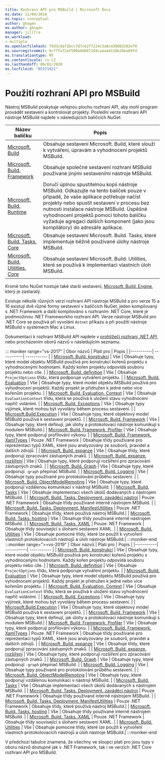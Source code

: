 ```yaml
---
title: Rozhraní API pro MSBuild | Microsoft Docs
ms.date: 11/04/2016
ms.topic: conceptual
author: ghogen
ms.author: ghogen
manager: jillfra
ms.workload:
- multiple
ms.openlocfilehash: f9d3cdaf2bcc7d7c62f7224c3a8c439d03282ef0
ms.sourcegitcommit: 6cfffa72af599a9d667249caaaa411bb28ea69fd
ms.translationtype: MT
ms.contentlocale: cs-CZ
ms.lasthandoff: 09/02/2020
ms.locfileid: "85371921"
---
```

# <a name="use-the-msbuild-api"></a>Použití rozhraní API pro MSBuild

Nástroj MSBuild poskytuje veřejnou plochu rozhraní API, aby mohl program provádět sestavení a kontrolovat projekty. Poslední verze rozhraní API nástroje MSBuild najdete v následujících balíčcích NuGet:

| Název balíčku | Popis |
| ------------ | ----------- |
| [Microsoft. Build](https://www.nuget.org/packages/Microsoft.Build) | Obsahuje sestavení Microsoft. Build, které slouží k vytváření, úpravám a vyhodnocení projektů MSBuild.|
| [Microsoft. Build. Framework](https://www.nuget.org/packages/Microsoft.Build.Framework)| Obsahuje společné sestavení rozhraní MSBuild používané jinými sestaveními nástroje MSBuild. |
| [Microsoft. Build. Runtime](https://www.nuget.org/packages/Microsoft.Build.Runtime) | Doručí úplnou spustitelnou kopii nástroje MSBuild. Odkazujte na tento balíček pouze v případě, že vaše aplikace potřebuje načíst projekty nebo spustit sestavení v procesu bez nutnosti instalace nástroje MSBuild. Úspěšné vyhodnocení projektů pomocí tohoto balíčku vyžaduje agregaci dalších komponent (jako jsou kompilátory) do adresáře aplikace. |
| [Microsoft. Build. Tasks. Core](https://www.nuget.org/packages/Microsoft.Build.Tasks.Core) | Obsahuje sestavení Microsoft. Build. Tasks, které implementuje běžně používané úlohy nástroje MSBuild. |
| [Microsoft. Build. Utilities. Core](https://www.nuget.org/packages/Microsoft.Build.Utilities.Core) | Obsahuje sestavení Microsoft. Build. Utilities, které se používá k implementaci vlastních úloh MSBuild. |

Kromě toho NuGet hostuje také starší sestavení, [Microsoft. Build. Engine](https://www.nuget.org/packages/Microsoft.Build.Engine), který je zastaralý.

Existuje několik různých verzí rozhraní API nástroje MSBuild a pro verze 15 a 16 existují dvě různé formy sestavení v balíčcích NuGet, jeden kompilovaný s .NET Framework a další kompilováno s rozhraním .NET Core, které je podmnožinou .NET Frameworkho rozhraní API.  Verze nástroje MSBuild pro .NET Core se používá při vyvolání `dotnet` příkazu a při použití nástroje MSBuild v systémech Mac a Linux.

Dokumentaci k rozhraní MSBuild API najdete v [prohlížeči rozhraní .NET API](/dotnet/api), nebo procházením oborů názvů v následujícím seznamu.

::: moniker range="vs-2017"
| Obor názvů | Platí pro | Popis |
|-----------| -----------| ----------- |
| [Microsoft. Build. konstrukcí](/dotnet/api/Microsoft.Build.Construction?view=msbuild-15) | Vše |  Obsahuje typy, které model objektu MSBuild používá pro konstrukci kořenů projektu s vyhodnocenými hodnotami. Každý kořen projektu odpovídá souboru projektu nebo cíle. |
| [Microsoft. Build. definition](/dotnet/api/Microsoft.Build.Definition?view=msbuild-15) | Vše | Obsahuje `ProjectOptions` třídu, která podporuje vytváření projektu. |
| [Microsoft. Build. Evaluation](/dotnet/api/Microsoft.Build.Evaluation?view=msbuild-15) | Vše | Obsahuje typy, které model objektu MSBuild používá pro vyhodnocení projektů. Každý projekt je přidružen k jedné nebo více kořenům projektu. |
| [Microsoft. Build. Evaluation. Context](/dotnet/api/Microsoft.Build.Evaluation.Context?view=msbuild-15) | Vše | Obsahuje `EvaluationContext` třídu, která se používá k uložení stavu vyhodnocení napříč voláními. |
| [Microsoft. Build. Exceptions](/dotnet/api/Microsoft.Build.Exceptions?view=msbuild-15) | Vše | Obsahuje typy výjimek, které mohou být vyvolány během procesu sestavení. |
| [Microsoft.Build.Execution](/dotnet/api/Microsoft.Build.Execution?view=msbuild-15) | Vše | Obsahuje typy, které objektový model MSBuild používá k sestavení projektů. |
| [Microsoft. Build. Framework](/dotnet/api/Microsoft.Build.Framework?view=msbuild-15) | Vše | Obsahuje typy, které definují, jak úlohy a protokolovací nástroje komunikují s modulem MSBuild.|
| [Microsoft. Build. Framework. Profiler](/dotnet/api/Microsoft.Build.Framework.Profiler?view=msbuild-15) | Vše | Obsahuje typy, které podporují profilování výkonu. |
| [Microsoft. Build. Framework. XamlTypes](/dotnet/api/Microsoft.Build.Framework.XamlTypes?view=msbuild-15) | Pouze .NET Framework | Obsahuje třídy používané pro reprezentaci typů XAML, které jsou analyzovány ze souborů, pravidel a dalších zdrojů. |
| [Microsoft. Build. expanze](/dotnet/api/Microsoft.Build.Globbing?view=msbuild-15) | Vše | Obsahuje třídy, které podporují zpracování zástupných znaků. |
| [Microsoft. Build. expanze. rozšíření](/dotnet/api/Microsoft.Build.Globbing.Extensions?view=msbuild-15) | Vše | Obsahuje typy, které podporují rozšíření pro zpracování zástupných znaků. |
| [Microsoft. Build. Graph](/dotnet/api/Microsoft.Build.Graph?view=msbuild-15) | Vše | Obsahuje typy, které podporují `-graph` přepínač MSBuild. |
| [Microsoft. Build. Logging](/dotnet/api/Microsoft.Build.Logging?view=msbuild-15) | Vše | Obsahuje typy používané pro protokolování průběhu sestavení. |
| [Microsoft. Build. ObjectModelRemoting](/dotnet/api/Microsoft.Build.ObjectModelRemoting?view=msbuild-15) | Vše | Obsahuje typy, které podporují vzdálenou komunikaci v nástroji MSBuild. |
| [Microsoft. Build. Tasks](/dotnet/api/Microsoft.Build.Tasks?view=msbuild-15) | Vše | Obsahuje implementaci všech úkolů dodávaných s nástrojem MSBuild. |
| [Microsoft. Build. Tasks. Deployment. zaváděcí nástroj](/dotnet/api/Microsoft.Build.Tasks.Deployment.Bootstrapper?view=msbuild-15) | Pouze .NET Framework | Obsahuje třídy používané interně nástrojem MSBuild. |
| [Microsoft. Build. Tasks. Deployment. ManifestUtilities](/dotnet/api/Microsoft.Build.Tasks.Deployment.ManifestUtilities?view=msbuild-15) | Pouze .NET Framework | Obsahuje třídy, které používá nástroj MSBuild.|
| [Microsoft. Build. Tasks. hosting](/dotnet/api/Microsoft.Build.Tasks.Hosting?view=msbuild-15) | Vše | Obsahuje třídy používané interně nástrojem MSBuild. |
| [Microsoft. Build. Tasks. XAML](/dotnet/api/Microsoft.Build.Tasks.Xaml?view=msbuild-15) | Pouze .NET Framework | Obsahuje třídy související s úlohami sestavení XAML. |
| [Microsoft. Build. Utilities](/dotnet/api/Microsoft.Build.Utilities?view=msbuild-15) | Vše | Obsahuje pomocné třídy, které lze použít k vytvoření vlastních protokolovacích nástrojů a úloh nástroje MSBuild.|
:::moniker-end
:::moniker range=">=vs-2019"
| Obor názvů | Platí pro | Popis |
|-----------| -----------| ----------- |
| [Microsoft. Build. konstrukcí](/dotnet/api/Microsoft.Build.Construction?view=msbuild-16) | Vše |  Obsahuje typy, které model objektu MSBuild používá pro konstrukci kořenů projektu s vyhodnocenými hodnotami. Každý kořen projektu odpovídá souboru projektu nebo cíle. |
| [Microsoft. Build. definition](/dotnet/api/Microsoft.Build.Definition?view=msbuild-16) | Vše | Obsahuje `ProjectOptions` třídu, která podporuje vytváření projektu. |
| [Microsoft. Build. Evaluation](/dotnet/api/Microsoft.Build.Evaluation?view=msbuild-16) | Vše | Obsahuje typy, které model objektu MSBuild používá pro vyhodnocení projektů. Každý projekt je přidružen k jedné nebo více kořenům projektu. |
| [Microsoft. Build. Evaluation. Context](/dotnet/api/Microsoft.Build.Evaluation.Context?view=msbuild-16) | Vše | Obsahuje `EvaluationContext` třídu, která se používá k uložení stavu vyhodnocení napříč voláními. |
| [Microsoft. Build. Exceptions](/dotnet/api/Microsoft.Build.Exceptions?view=msbuild-16) | Vše | Obsahuje typy výjimek, které mohou být vyvolány během procesu sestavení. |
| [Microsoft.Build.Execution](/dotnet/api/Microsoft.Build.Execution?view=msbuild-16) | Vše | Obsahuje typy, které objektový model MSBuild používá k sestavení projektů. |
| [Microsoft. Build. Framework](/dotnet/api/Microsoft.Build.Framework?view=msbuild-16) | Vše | Obsahuje typy, které definují, jak úlohy a protokolovací nástroje komunikují s modulem MSBuild.|
| [Microsoft. Build. Framework. Profiler](/dotnet/api/Microsoft.Build.Framework.Profiler?view=msbuild-16) | Vše | Obsahuje typy, které podporují profilování výkonu. |
| [Microsoft. Build. Framework. XamlTypes](/dotnet/api/Microsoft.Build.Framework.XamlTypes?view=msbuild-16) | Pouze .NET Framework | Obsahuje třídy používané pro reprezentaci typů XAML, které jsou analyzovány ze souborů, pravidel a dalších zdrojů. |
| [Microsoft. Build. expanze](/dotnet/api/Microsoft.Build.Globbing?view=msbuild-16) | Vše | Obsahuje třídy, které podporují zpracování zástupných znaků. |
| [Microsoft. Build. expanze. rozšíření](/dotnet/api/Microsoft.Build.Globbing.Extensions?view=msbuild-16) | Vše | Obsahuje typy, které podporují rozšíření pro zpracování zástupných znaků. |
| [Microsoft. Build. Graph](/dotnet/api/Microsoft.Build.Graph?view=msbuild-16) | Vše | Obsahuje typy, které podporují `-graph` přepínač MSBuild. |
| [Microsoft. Build. Logging](/dotnet/api/Microsoft.Build.Logging?view=msbuild-16) | Vše | Obsahuje typy používané pro protokolování průběhu sestavení. |
| [Microsoft. Build. ObjectModelRemoting](/dotnet/api/Microsoft.Build.ObjectModelRemoting?view=msbuild-16) | Vše | Obsahuje typy, které podporují vzdálenou komunikaci v nástroji MSBuild. |
| [Microsoft. Build. Tasks](/dotnet/api/Microsoft.Build.Tasks?view=msbuild-16) | Vše | Obsahuje implementaci všech úkolů dodávaných s nástrojem MSBuild. |
| [Microsoft. Build. Tasks. Deployment. zaváděcí nástroj](/dotnet/api/Microsoft.Build.Tasks.Deployment.Bootstrapper?view=msbuild-16) | Pouze .NET Framework | Obsahuje třídy používané interně nástrojem MSBuild. |
| [Microsoft. Build. Tasks. Deployment. ManifestUtilities](/dotnet/api/Microsoft.Build.Tasks.Deployment.ManifestUtilities?view=msbuild-16) | Pouze .NET Framework | Obsahuje třídy, které používá nástroj MSBuild.|
| [Microsoft. Build. Tasks. hosting](/dotnet/api/Microsoft.Build.Tasks.Hosting?view=msbuild-16) | Vše | Obsahuje třídy používané interně nástrojem MSBuild. |
| [Microsoft. Build. Tasks. XAML](/dotnet/api/Microsoft.Build.Tasks.Xaml?view=msbuild-16) | Pouze .NET Framework | Obsahuje třídy související s úlohami sestavení XAML. |
| [Microsoft. Build. Utilities](/dotnet/api/Microsoft.Build.Utilities?view=msbuild-16) | Vše | Obsahuje pomocné třídy, které lze použít k vytvoření vlastních protokolovacích nástrojů a úloh nástroje MSBuild.|
:::moniker-end

V předchozí tabulce znamená, že všechny ve sloupci platí pro jsou typy v oboru názvů dostupné jak v .NET Framework, tak i ve verzích .NET Core rozhraní API pro MSBuild.
